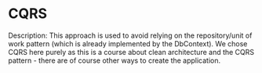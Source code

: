 # CQRS

Description: This approach is used to avoid relying on the repository/unit of work pattern (which is already implemented by the DbContext). We chose CQRS here purely as this is a course about clean architecture and the CQRS pattern - there are of course other ways to create the application.
